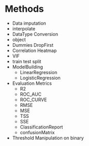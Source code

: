 # Methods
* Data imputation 
 * interpolate
* DataType Conversion
 * object
* Dummies DropFirst
* Correlation Heatmap
* VIF
* train test split
* ModelBuilding
  * LinearRegression
  * LogisticRegression
* Evaluation Metrics 
  *  R2
  *  ROC_AUC
  *  ROC_CURVE
  *  RMSE
  *  MSE
  *  TSS
  *  SSE
  *  ClassificationReport
  *  confusionMatrix
* Threshold Manipulation on binary
